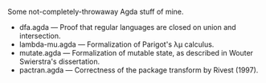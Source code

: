 Some not-completely-throwaway Agda stuff of mine.

* dfa.agda — Proof that regular languages are closed on union and intersection.
* lambda-mu.agda — Formalization of Parigot's λμ calculus.
* mutate.agda — Formalization of mutable state, as described in Wouter Swierstra's dissertation.
* pactran.agda — Correctness of the package transform by Rivest (1997).
